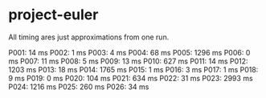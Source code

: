 # project-euler
All timing ares just approximations from one run.

P001:	  14 ms
P002:	   1 ms
P003:	   4 ms
P004:	  68 ms
P005:	1296 ms
P006:	   0 ms
P007:	  11 ms
P008:	   5 ms
P009:	  13 ms
P010:	 627 ms
P011:	  14 ms
P012:	1203 ms
P013:	  18 ms
P014:	1765 ms
P015:	   1 ms
P016:	   3 ms
P017:	   1 ms
P018:	   9 ms
P019:	   0 ms
P020:	 104 ms
P021:	 634 ms
P022:	  31 ms
P023:	2993 ms
P024:	1216 ms
P025:	 260 ms
P026:	  34 ms